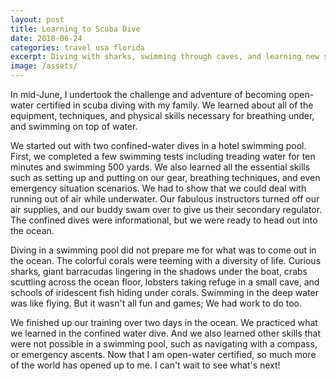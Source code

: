 ```yaml
---
layout: post
title: Learning to Scuba Dive
date: 2018-06-24
categories: travel usa florida
excerpt: Diving with sharks, swimming through caves, and learning new skills under the water.
image: /assets/
---
```


In mid-June, I undertook the challenge and adventure of becoming open-water certified in scuba diving with my family. We learned about all of the equipment, techniques, and physical skills necessary for breathing under, and swimming on top of water.

We started out with two confined-water dives in a hotel swimming pool. First, we completed a few swimming tests including treading water for ten minutes and swimming 500 yards. We also learned all the essential skills such as setting up and putting on our gear, breathing techniques, and even emergency situation scenarios. We had to show that we could deal with running out of air while underwater. Our fabulous instructors turned off our air supplies, and our buddy swam over to give us their secondary regulator. The confined dives were informational, but we were ready to head out into the ocean.

Diving in a swimming pool did not prepare me for what was to come out in the ocean. The colorful corals were teeming with a diversity of life. Curious sharks, giant barracudas lingering in the shadows under the boat, crabs scuttling across the ocean floor, lobsters taking refuge in a small cave, and schools of iridescent fish hiding under corals. Swimming in the deep water was like flying. But it wasn't all fun and games; We had work to do too.

We finished up our training over two days in the ocean. We practiced what we learned in the confined water dive. And we also learned other skills that were not possible in a swimming pool, such as navigating with a compass, or emergency ascents. Now that I am open-water certified, so much more of the world has opened up to me. I can't wait to see what's next!